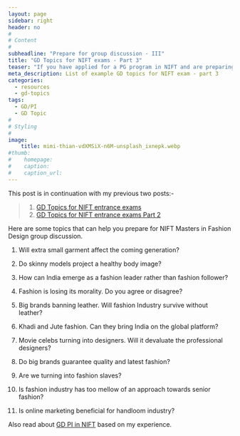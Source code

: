```yaml
---
layout: page
sidebar: right
header: no
#
# Content
#
subheadline: "Prepare for group discussion - III"
title: "GD Topics for NIFT exams - Part 3"
teaser: "If you have applied for a PG program in NIFT and are preparing for GD/PI of NIFT then these example topics might help in preparing for the NIFT exam"
meta_description: List of example GD topics for NIFT exam - part 3
categories:
  - resources
  - gd-topics
tags:
  - GD/PI
  - GD Topic
#
# Styling
#
image:
    title: mimi-thian-vdXMSiX-n6M-unsplash_ixnepk.webp
#thumb:
#    homepage:
#    caption:
#    caption_url:
---
```


This post is in continuation with my previous two posts:-

> 1. [GD Topics for NIFT entrance exams](/resources/gd-topics/gd-topics-for-nift-entrance-exams)
> 2. [GD Topics for NIFT entrance exams Part 2](/resources/gd-topics/gd-topics-for-nift-entrance-exams-part-2)

Here are some topics that can help you prepare for NIFT Masters in Fashion Design group discussion.

1) Will extra small garment affect the coming generation?

2) Do skinny models project a healthy body image?

3) How can India emerge as a fashion leader rather than fashion follower?

4) Fashion is losing its morality. Do you agree or disagree?

5) Big brands banning leather. Will fashion Industry survive without leather?

6) Khadi and Jute fashion. Can they bring India on the global platform?

7) Movie celebs turning into designers. Will it devaluate the professional designers?

8) Do big brands guarantee quality and latest fashion?

9) Are we turning into fashion slaves?

10) Is fashion industry has too mellow of an approach towards senior fashion?

11) Is online marketing beneficial for handloom industry?

Also read about [GD PI in NIFT](/resources/gd-topics/gd-pi-in-nift) based on my experience.
